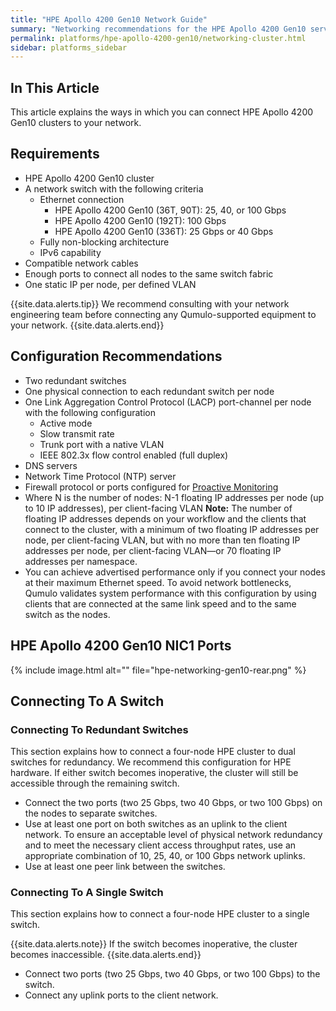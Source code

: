 ```yaml
---
title: "HPE Apollo 4200 Gen10 Network Guide"
summary: "Networking recommendations for the HPE Apollo 4200 Gen10 server."
permalink: platforms/hpe-apollo-4200-gen10/networking-cluster.html
sidebar: platforms_sidebar
---
```

## In This Article

This article explains the ways in which you can connect HPE Apollo 4200 Gen10 clusters to your network.

## Requirements

-   HPE Apollo 4200 Gen10 cluster
-   A network switch with the following criteria
    -   Ethernet connection
        -   HPE Apollo 4200 Gen10 (36T, 90T): 25, 40, or 100 Gbps
        -   HPE Apollo 4200 Gen10 (192T): 100 Gbps
        -   HPE Apollo 4200 Gen10 (336T): 25 Gbps or 40 Gbps
    -   Fully non-blocking architecture
    -   IPv6 capability
-   Compatible network cables
-   Enough ports to connect all nodes to the same switch fabric
-   One static IP per node, per defined VLAN

{{site.data.alerts.tip}}
We recommend consulting with your network engineering team before connecting any Qumulo-supported equipment to your network.
{{site.data.alerts.end}}

## Configuration Recommendations

-   Two redundant switches
-   One physical connection to each redundant switch per node
-   One Link Aggregation Control Protocol (LACP) port-channel per node with the following configuration
    -   Active mode
    -   Slow transmit rate
    -   Trunk port with a native VLAN
    -   IEEE 802.3x flow control enabled (full duplex)
-   DNS servers
-   Network Time Protocol (NTP) server
-   Firewall protocol or ports configured for [Proactive Monitoring](https://care.qumulo.com/hc/en-us/articles/115007283828-Qumulo-Care-Proactive-Monitoring)
-   Where N is the number of nodes: N-1 floating IP addresses per node (up to 10 IP addresses), per client-facing VLAN **Note:** The number of floating IP addresses depends on your workflow and the clients that connect to the cluster, with a minimum of two floating IP addresses per node, per client-facing VLAN, but with no more than ten floating IP addresses per node, per client-facing VLAN—or 70 floating IP addresses per namespace.
-   You can achieve advertised performance only if you connect your nodes at their maximum Ethernet speed. To avoid network bottlenecks, Qumulo validates system performance with this configuration by using clients that are connected at the same link speed and to the same switch as the nodes.

## HPE Apollo 4200 Gen10 NIC1 Ports

{% include image.html alt="" file="hpe-networking-gen10-rear.png" %}

## Connecting To A Switch

### Connecting To Redundant Switches

This section explains how to connect a four-node HPE cluster to dual switches for redundancy. We recommend this configuration for HPE hardware. If either switch becomes inoperative, the cluster will still be accessible through the remaining switch.

-   Connect the two ports (two 25 Gbps, two 40 Gbps, or two 100 Gbps) on the nodes to separate switches.
-   Use at least one port on both switches as an uplink to the client network. To ensure an acceptable level of physical network redundancy and to meet the necessary client access throughput rates, use an appropriate combination of 10, 25, 40, or 100 Gbps network uplinks.
-   Use at least one peer link between the switches.

### Connecting To A Single Switch

This section explains how to connect a four-node HPE cluster to a single switch.

{{site.data.alerts.note}}
If the switch becomes inoperative, the cluster becomes inaccessible.
{{site.data.alerts.end}}

-   Connect two ports (two 25 Gbps, two 40 Gbps, or two 100 Gbps) to the switch.
-   Connect any uplink ports to the client network.
